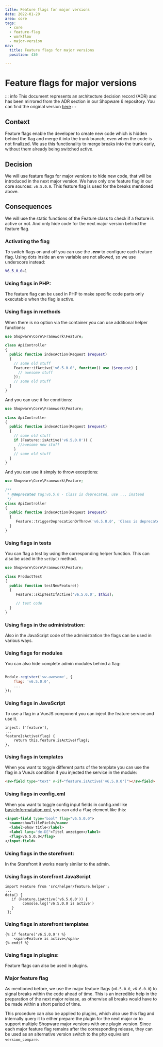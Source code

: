 ```yaml
---
title: Feature flags for major versions
date: 2022-01-20
area: core
tags:
  - core
  - feature-flag
  - workflow
  - major-version
nav:
  title: Feature flags for major versions
  position: 430

---
```


# Feature flags for major versions

::: info
This document represents an architecture decision record (ADR) and has been mirrored from the ADR section in our Shopware 6 repository.
You can find the original version [here](https://github.com/shopware/platform/blob/trunk/adr/2022-01-20-feature-flags-for-major-versions.md)
:::

## Context
Feature flags enable the developer to create new code which is hidden behind the flag and merge it into the trunk branch, even when the code is not finalized.
We use this functionality to merge breaks into the trunk early, without them already being switched active.

## Decision
We will use feature flags for major versions to hide new code, that will be introduced in the next major version.
We have only one feature flag in our core sources: `v6.5.0.0`. This feature flag is used for the breaks mentioned above.

## Consequences
We will use the static functions of the Feature class to check if a feature is active or not. And only hide code for the next major version behind the feature flag.

### Activating the flag
To switch flags on and off you can use the ***.env*** to configure each feature flag. Using dots inside an env variable are not allowed, so we use underscore instead:

```bash
V6_5_0_0=1
```

### Using flags in PHP:
The feature flag can be used in PHP to make specific code parts only executable when the flag is active.

### Using flags in methods
When there is no option via the container you can use additional helper functions:

```php
use Shopware\Core\Framework\Feature;
 
class ApiController
{
  public function indexAction(Request $request)
  {
    // some old stuff
    Feature::ifActive('v6.5.0.0', function() use ($request) {
      // awesome stuff
    });
    // some old stuff
  }
}
```

And you can use it for conditions:

```php
use Shopware\Core\Framework\Feature;
 
class ApiController
{
  public function indexAction(Request $request)
  {
    // some old stuff
    if (Feature::isActive('v6.5.0.0')) {
      //awesome new stuff
    }
    // some old stuff
  }
}
```

And you can use it simply to throw exceptions:

```php
use Shopware\Core\Framework\Feature;
 
/**
 * @deprecated tag:v6.5.0 - Class is deprecated, use ... instead
 */
class ApiController
{
  public function indexAction(Request $request)
  {
     Feature::triggerDeprecationOrThrow('v6.5.0.0', 'Class is deprecated, use ... instead');
  }
}
```

### Using flags in tests
You can flag a test by using the corresponding helper function. This can also be used in the `setUp()` method.

```php
use Shopware\Core\Framework\Feature;
 
class ProductTest
{
  public function testNewFeature() 
  {
     Feature::skipTestIfActive('v6.5.0.0', $this);

     // test code
  }
}
```

### Using flags in the administration:
Also in the JavaScript code of the administration the flags can be used in various ways.

### Using flags for modules
You can also hide complete admin modules behind a flag:

```javascript
 
Module.register('sw-awesome', {
    flag: 'v6.5.0.0',
    ...
});
```

### Using flags in JavaScript
To use a flag in a VueJS component you can inject the feature service and use it.
```
inject: ['feature'],
...
featureIsActive(flag) {
    return this.feature.isActive(flag);
},
```

### Using flags in templates
When you want to toggle different parts of the template you can use the flag in a VueJs condition if you injected the service in the module:

```html
<sw-field type="text" v-if="feature.isActive('v6.5.0.0')"></sw-field>
```

### Using flags in config.xml

When you want to toggle config input fields in config.xml like [basicInformatation.xml](https://gitlab.shopware.com/shopware/6/product/platform/-/blob/trunk/src/Core/System/Resources/config/basicInformation.xml), you can add a `flag` element like this:

```xml
<input-field type="bool" flag="v6.5.0.0">
  <name>showTitleField</name>
  <label>Show title</label>
  <label lang="de-DE">Titel anzeigen</label>
  <flag>v6.5.0.0</flag>
</input-field>
```

### Using flags in the storefront:
In the Storefront it works nearly similar to the admin.

### Using flags in storefront JavaScript
```
import Feature from 'src/helper/feature.helper';
...
data() {
   if (Feature.isActive('v6.5.0.0')) {
        console.log('v6.5.0.0 is active')
   }
 };
```

### Using flags in storefront templates
```
{% if feature('v6.5.0.0') %}
    <span>Feature is active</span>
{% endif %}
```

### Using flags in plugins:
Feature flags can also be used in plugins.

### Major feature flag
As mentioned before, we use the major feature flags (`v6.5.0.0`, `v6.6.0.0`) to signal breaks within the code ahead of time. This is an incredible help in the preparation of the next major release, as otherwise all breaks would have to be made within a short period of time.

This procedure can also be applied to plugins, which also use this flag and internally query it to either prepare the plugin for the next major or to support multiple Shopware major versions with one plugin version. Since each major feature flag remains after the corresponding release, they can be used as an alternative version switch to the php equivalent `version_compare`.
